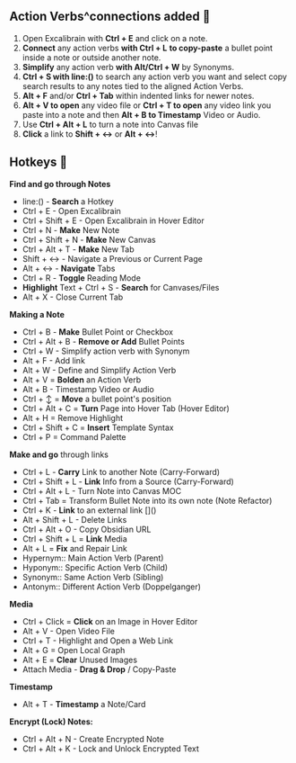 ## Action Verbs^connections added 🧭
1. Open Excalibrain with **Ctrl + E** and click on a note.
2. **Connect** any action verbs **with Ctrl + L** **to copy-paste** a bullet point  inside a note or outside another note.
3. **Simplify** any action verb **with Alt/Ctrl + W** by Synonyms.
4. **Ctrl + S with line:()** to search any action verb you want and select copy search results to any notes tied to the aligned Action Verbs.
5. **Alt + F** and/or **Ctrl + Tab** within indented links for newer notes.
6. **Alt + V to open** any video file or **Ctrl + T to open** any video link you paste into a note and then **Alt + B to Timestamp** Video or Audio.
7. Use **Ctrl + Alt + L** to turn a note into Canvas file
8. **Click** a link to **Shift + ↔** or **Alt + ↔**! 

## Hotkeys 🧭
**Find and go through Notes**
- line:() - **Search** a Hotkey 
- Ctrl + E - Open Excalibrain
- Ctrl + Shift + E - Open Excalibrain in Hover Editor
- Ctrl + N - **Make** New Note
- Ctrl + Shift + N - **Make** New Canvas
- Ctrl + Alt + T - **Make** New Tab
- Shift + ↔ - Navigate a Previous or Current Page
- Alt + ↔ - **Navigate** Tabs
- Ctrl + R - **Toggle** Reading Mode
- **Highlight** Text + Ctrl + S - **Search** for Canvases/Files
- Alt + X - Close Current Tab

**Making a Note**
- Ctrl + B - **Make** Bullet Point or Checkbox
- Ctrl + Alt + B - **Remove or Add** Bullet Points
- Ctrl + W - Simplify action verb with Synonym
- Alt + F - Add link
- Alt + W - Define and Simplify Action Verb
- Alt + V = **Bolden** an Action Verb
- Alt + B - Timestamp Video or Audio
- Ctrl + ↕ = **Move** a bullet point's position
- Ctrl + Alt + C = **Turn** Page into Hover Tab (Hover Editor)
- Alt + H = Remove Highlight
- Ctrl + Shift + C = **Insert** Template Syntax
- Ctrl + P = Command Palette

**Make and go** through links
- Ctrl + L - **Carry** Link to another Note (Carry-Forward)
- Ctrl + Shift + L - **Link** Info from a Source (Carry-Forward)
- Ctrl + Alt + L - Turn Note into Canvas MOC
- Ctrl + Tab = Transform Bullet Note into its own note (Note Refactor)
- Ctrl + K - **Link** to an external link []\()
- Alt + Shift + L - Delete Links
- Ctrl + Alt + O - Copy Obsidian URL
- Ctrl + Shift + L = **Link** Media
- Alt + L = **Fix** and Repair Link
- Hypernym:: Main Action Verb (Parent)
- Hyponym:: Specific Action Verb (Child)
- Synonym:: Same Action Verb (Sibling)
- Antonym:: Different Action Verb (Doppelganger)

**Media**
- Ctrl + Click = **Click** on an Image in Hover Editor
- Alt + V - Open Video File
- Ctrl + T - Highlight and Open a Web Link
- Alt + G = Open Local Graph
- Alt + E = **Clear** Unused Images
- Attach Media - **Drag & Drop** / Copy-Paste

**Timestamp**
- Alt + T - **Timestamp** a Note/Card

**Encrypt (Lock) Notes:**
- Ctrl + Alt + N - Create Encrypted Note
- Ctrl + Alt + K - Lock and Unlock Encrypted Text
